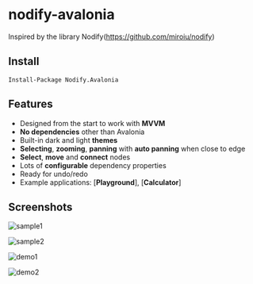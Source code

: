 # nodify-avalonia

Inspired by the library Nodify(https://github.com/miroiu/nodify)

## Install

`Install-Package Nodify.Avalonia`

## Features
 - Designed from the start to work with **MVVM**
 - **No dependencies** other than Avalonia
 - Built-in dark and light **themes**
 - **Selecting**, **zooming**, **panning** with **auto panning** when close to edge
 - **Select**, **move** and **connect** nodes
 - Lots of **configurable** dependency properties
 - Ready for undo/redo
 - Example applications: [**Playground**], [**Calculator**]

## Screenshots

![sample1](https://github.com/user-attachments/assets/4c67386c-5ef4-4ebf-b627-de794d037ddc)


![sample2](https://github.com/user-attachments/assets/7664c675-3e2d-451a-b07b-f009d6ab121d)


![demo1](https://github.com/trrahul/nodify-avalonia/assets/7353840/ad8543f5-15c2-4506-93ca-2c40933bef26)


![demo2](https://github.com/trrahul/nodify-avalonia/assets/7353840/11a10880-a8e3-4923-b26e-0feeeb1a7b73)


